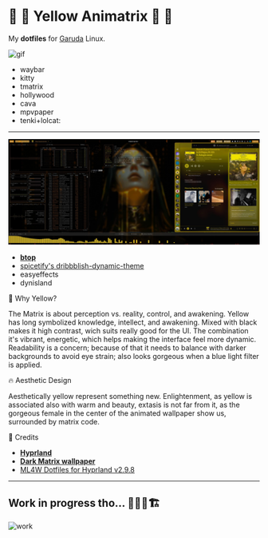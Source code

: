 # 💛 💊 Yellow Animatrix 💊 💛
My **dotfiles** for [Garuda](https://garudalinux.org/) Linux.

![gif](https://github.com/neomikr0n/dotfiles/blob/6c1871171389335dc5a64a04b7ff3c39be931801/share/video/Kooha-2025-02-10-21-15-32%20(freeconvert).gif)


- waybar
- kitty
- tmatrix
- hollywood
- cava
- mpvpaper
- tenki+lolcat:

---
![special](https://github.com/neomikr0n/dotfiles/blob/b7006fffd2666158e46f18c82e0f7fb6ddbe02bb/share/images/ss_2025-02-22_13-00_08_garuda.jpeg)

- **[btop](https://github.com/aristocratos/btop)**
- [spicetify's dribbblish-dynamic-theme](https://github.com/JulienMaille/dribbblish-dynamic-theme)
- easyeffects
- dynisland


🌟 Why Yellow? 

The Matrix is about perception vs. reality, control, and awakening. Yellow has long symbolized knowledge, intellect, and awakening. Mixed with black makes it high contrast, wich suits really good for the UI. The combination it's vibrant, energetic, which helps making the interface feel more dynamic. Readability is a concern; because of that it needs to balance with darker backgrounds to avoid eye strain; also looks gorgeous when a blue light filter is applied. 

🔥 Aesthetic Design

Aesthetically yellow represent something new. Enlightenment, as yellow is associated also with warm and beauty, extasis is not far from it, as the gorgeous female in the center of the animated wallpaper show us, surrounded by matrix code. 


🙏 Credits  

- **[Hyprland](https://github.com/topics/hyprland)** 
- **[Dark Matrix wallpaper](https://steamcommunity.com/sharedfiles/filedetails/?id=3379944332)**  
- [ML4W Dotfiles for Hyprland v2.9.8](https://github.com/mylinuxforwork/dotfiles)
     

---

## Work in progress tho... 🚜👷🚧🏗️
![work](https://user-images.githubusercontent.com/74038190/215283228-89a6af16-23b1-4144-ac9b-064dc973b3db.gif)